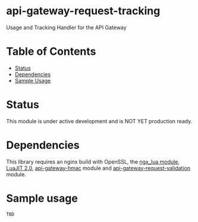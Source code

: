 api-gateway-request-tracking
============================

Usage and Tracking Handler for the API Gateway

Table of Contents
=================

* [Status](#status)
* [Dependencies](#dependencies)
* [Sample Usage](#sample-usage)

Status
======

This module is under active development and is NOT YET production ready.

Dependencies
============

This library requires an nginx build with OpenSSL,
the [ngx_lua module](http://wiki.nginx.org/HttpLuaModule), [LuaJIT 2.0](http://luajit.org/luajit.html),
[api-gateway-hmac](https://git.corp.adobe.com/adobe-apis/api-gateway-hmac) module and
[api-gateway-request-validation](https://git.corp.adobe.com/adobe-apis/api-gateway-request-validation) module.


Sample usage
============

```nginx
TBD
```